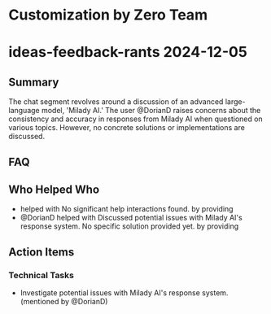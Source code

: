 # Customization by Zero Team

# ideas-feedback-rants 2024-12-05

## Summary
The chat segment revolves around a discussion of an advanced large-language model, 'Milady AI.' The user @DorianD raises concerns about the consistency and accuracy in responses from Milady AI when questioned on various topics. However, no concrete solutions or implementations are discussed.

## FAQ


## Who Helped Who
-  helped  with No significant help interactions found. by providing 
- @DorianD helped  with Discussed potential issues with Milady AI's response system. No specific solution provided yet. by providing 

## Action Items

### Technical Tasks
- Investigate potential issues with Milady AI's response system. (mentioned by @DorianD)